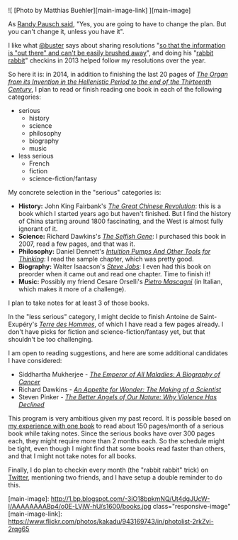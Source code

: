 ![ [Photo by Matthias Buehler][main-image-link] ][main-image]

As [Randy Pausch said][1], "Yes, you are going to have to change the plan. But you can't change it, unless you have it".

I like what [@buster][2]  says about sharing resolutions "[so that the information is "out there" and can't be easily brushed away][3]", and doing his "[rabbit rabbit][4]" checkins in 2013 helped follow my resolutions over the year.

So here it is: in 2014, in addition to finishing the last 20 pages of [*The Organ from its Invention in the Hellenistic Period to the end of the Thirteenth Century*][5], I plan to read or finish reading one book in each of the following categories:

- serious
    - history
    - science
    - philosophy
    - biography
    - music
- less serious
    - French
    - fiction
    - science-fiction/fantasy

My concrete selection in the "serious" categories is:

- __History:__ John King Fairbank's [*The Great Chinese Revolution*](http://www.amazon.com/The-Great-Chinese-Revolution-1800-1985/dp/006039076X): this is a book which I started years ago but haven't finished. But I find the history of China starting around 1800 fascinating, and the West is almost fully ignorant of it.
- __Science:__ Richard Dawkins's [*The Selfish Gene*](http://www.amazon.com/The-Selfish-Gene-Edition---Introduction/dp/0199291152/): I purchased this book in 2007, read a few pages, and that was it.
- __Philosophy:__ Daniel Dennett's [*Intuition Pumps And Other Tools for Thinking*](http://www.amazon.com/Intuition-Pumps-Other-Tools-Thinking/dp/0393082067/): I read the sample chapter, which was pretty good.
- __Biography:__ Walter Isaacson's [*Steve Jobs*](http://www.amazon.com/Steve-Jobs-Walter-Isaacson/dp/1451648537/): I even had this book on preorder when it came out and read one chapter. Time to finish it!
- __Music:__ Possibly my friend Cesare Orselli's [*Pietro Mascagni*](http://www.amazon.com/Pietro-Mascagni-Cesare-Orselli/dp/8883024001) (in Italian, which makes it more of a challenge).

I plan to take notes for at least 3 of those books.

In the "less serious" category, I might decide to finish Antoine de Saint-Exupéry's [*Terre des Hommes*][6], of which I have read a few pages already. I don't have picks for fiction and science-fiction/fantasy yet, but that shouldn't be too challenging.

I am open to reading suggestions, and here are some additional candidates I have considered:

- Siddhartha Mukherjee  - [*The Emperor of All Maladies: A Biography of Cancer*](http://www.amazon.com/The-Emperor-All-Maladies-Biography/dp/1439170916)
- Richard Dawkins - [*An Appetite for Wonder: The Making of a Scientist*](http://www.amazon.com/An-Appetite-Wonder-Making-Scientist/dp/0062225790)
- Steven Pinker - [*The Better Angels of Our Nature: Why Violence Has Declined*](http://www.amazon.com/The-Better-Angels-Our-Nature/dp/1455883115)

This program is very ambitious given my past record. It is possible based on [my experience with one book][7] to read about 150 pages/month of a serious book while taking notes. Since the serious books have over 300 pages each, they might require more than 2 months each. So the schedule might be tight, even though I might find that some books read faster than others, and that I might not take notes for all books.

Finally, I do plan to checkin every month (the "rabbit rabbit" trick) on [Twitter][8], mentioning two friends, and I have setup a double reminder to do this.

[1]: http://eclips.cornell.edu/themes.do?isCUWA=ac967&amp;type=&amp;id=655&amp;clipID=12790&amp;tab=TabClipPage
[2]: https://twitter.com/buster
[3]: https://medium.com/buster-benson/69cda443d387
[4]: https://groups.google.com/forum/#!forum/rabbit-rabbit
[5]: http://blog.bruchez.name/2013/09/october-reading-resolution.html
[6]: http://www.amazon.com/Terre-Hommes-French-Edition-Folio/dp/2070360210
[7]: http://blog.bruchez.name/2013/11/reading-resolution-update.html
[8]: https://twitter.com/ebruchez
[main-image]: http://1.bp.blogspot.com/-3iO18bpkmNQ/Ut4dgJUcW-I/AAAAAAAABp4/o0E-LVjW-hU/s1600/books.jpg class="responsive-image"
[main-image-link]: https://www.flickr.com/photos/kakadu/943169743/in/photolist-2rkZvi-2rqg65
